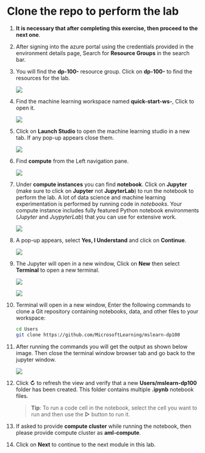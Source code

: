 

# Clone the repo to perform the lab

1. **It is necessary that after completing this exercise, then proceed to the next one**.

1. After signing into the azure portal using the credentials provided in the environment details page, Search for **Resource Groups** in the search bar.

1. You will find the **dp-100-<inject key="DeploymentID" enableCopy="false"/>** resource group. Click on **dp-100-<inject key="DeploymentID" enableCopy="false"/>** to find the resources for the lab.

    ![](images/img1.png)

1. Find the machine learning workspace named **quick-start-ws-<inject key="DeploymentID" enableCopy="false"/>**, Click to open it.

    ![](images/img2.png)
    
1. Click on **Launch Studio** to open the machine learning studio in a new tab. If any pop-up appears close them.

    ![](images/img3.png)
    
1. Find **compute** from the Left navigation pane.

    ![](images/compute-1.png)
    
1. Under **compute instances** you can find **notebook<inject key="DeploymentID" enableCopy="false"/>**. Click on **Jupyter** (make sure to click on **Jupyter** not **JupyterLab**) to run the notebook to perform the lab. A lot of data science and machine learning experimentation is performed by running code in *notebooks*. Your compute instance includes fully featured Python notebook environments (*Jupyter* and *JuypyterLab*) that you can use for extensive work.

    ![](images/img5.png)
    
1. A pop-up appears, select **Yes, I Understand** and click on **Continue**.

    ![](images/img6.png)
    
1. The Jupyter will open in a new window, Click on **New** then select **Terminal** to open a new terminal.

    ![](images/img7.png)
    
    ![](images/img8.png)

1. Terminal will open in a new window, Enter the following commands to clone a Git repository containing notebooks, data, and other files to your workspace:

    ```bash
    cd Users
    git clone https://github.com/MicrosoftLearning/mslearn-dp100
    ```

1. After running the commands you will get the output as shown below image. Then close the terminal window browser tab and go back to the jupyter window.

    ![](images/img9.png)

1. Click **&#8635;** to refresh the view and verify that a new **Users/mslearn-dp100** folder has been created. This folder contains multiple **.ipynb** notebook files.

   > **Tip**: To run a code cell in the notebook, select the cell you want to run and then use the **&#9655;** button to run it.

1. If asked to provide **compute cluster** while running the notebook, then please provide compute cluster as **aml-compute**.

1. Click on **Next** to continue to the next module in this lab.
